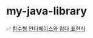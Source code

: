 # my-java-library

✅ [함수형 인터페이스와 람다 표현식](https://github.com/dldbdud314/my-java-library/blob/main/java8/%ED%95%A8%EC%88%98%ED%98%95%20%EC%9D%B8%ED%84%B0%ED%8E%98%EC%9D%B4%EC%8A%A4%EC%99%80%20%EB%9E%8C%EB%8B%A4%ED%91%9C%ED%98%84%EC%8B%9D.md)
